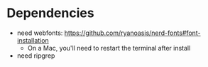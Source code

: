 
# Dependencies

- need webfonts: https://github.com/ryanoasis/nerd-fonts#font-installation
	- On a Mac, you'll need to restart the terminal after install
- need ripgrep
